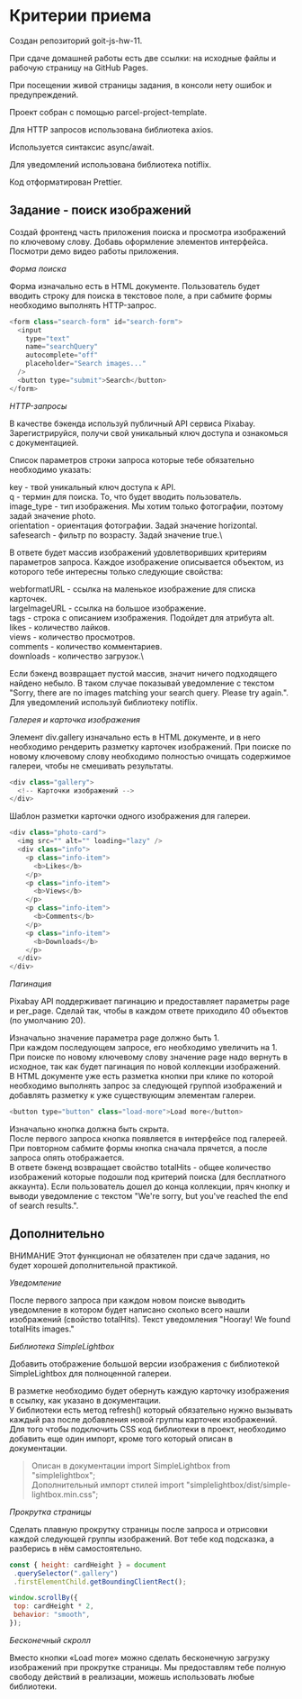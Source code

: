 # Критерии приема
Создан репозиторий goit-js-hw-11.

При сдаче домашней работы есть две ссылки: на исходные файлы и рабочую страницу на GitHub Pages.

При посещении живой страницы задания, в консоли нету ошибок и предупреждений.

Проект собран с помощью parcel-project-template.

Для HTTP запросов использована библиотека axios.

Используется синтаксис async/await.

Для уведомлений использована библиотека notiflix.

Код отформатирован Prettier.

## Задание - поиск изображений
Создай фронтенд часть приложения поиска и просмотра изображений по ключевому слову. Добавь оформление элементов интерфейса. Посмотри демо видео работы приложения.

*Форма поиска*

Форма изначально есть в HTML документе. Пользователь будет вводить строку для поиска в текстовое поле, а при сабмите формы необходимо выполнять HTTP-запрос.

```js
<form class="search-form" id="search-form">
  <input
    type="text"
    name="searchQuery"
    autocomplete="off"
    placeholder="Search images..."
  />
  <button type="submit">Search</button>
</form>
```

*HTTP-запросы*

В качестве бэкенда используй публичный API сервиса Pixabay. Зарегистрируйся, получи свой уникальный ключ доступа и ознакомься с документацией.

Список параметров строки запроса которые тебе обязательно необходимо указать:

key - твой уникальный ключ доступа к API.\
q - термин для поиска. То, что будет вводить пользователь.\
image_type - тип изображения. Мы хотим только фотографии, поэтому задай значение photo.\
orientation - ориентация фотографии. Задай значение horizontal.\
safesearch - фильтр по возрасту. Задай значение true.\

В ответе будет массив изображений удовлетворивших критериям параметров запроса. Каждое изображение описывается объектом, из которого тебе интересны только следующие свойства:

webformatURL - ссылка на маленькое изображение для списка карточек.\
largeImageURL - ссылка на большое изображение.\
tags - строка с описанием изображения. Подойдет для атрибута alt.\
likes - количество лайков.\
views - количество просмотров.\
comments - количество комментариев.\
downloads - количество загрузок.\

Если бэкенд возвращает пустой массив, значит ничего подходящего найдено небыло. В таком случае показывай уведомление с текстом "Sorry, there are no images matching your search query. Please try again.". Для уведомлений используй библиотеку notiflix.

*Галерея и карточка изображения*

Элемент div.gallery изначально есть в HTML документе, и в него необходимо рендерить разметку карточек изображений. При поиске по новому ключевому слову необходимо полностью очищать содержимое галереи, чтобы не смешивать результаты.

```js
<div class="gallery">
  <!-- Карточки изображений -->
</div>
``` 

Шаблон разметки карточки одного изображения для галереи.

```js
<div class="photo-card">
  <img src="" alt="" loading="lazy" />
  <div class="info">
    <p class="info-item">
      <b>Likes</b>
    </p>
    <p class="info-item">
      <b>Views</b>
    </p>
    <p class="info-item">
      <b>Comments</b>
    </p>
    <p class="info-item">
      <b>Downloads</b>
    </p>
  </div>
</div>
```

*Пагинация*

Pixabay API поддерживает пагинацию и предоставляет параметры page и per_page. Сделай так, чтобы в каждом ответе приходило 40 объектов (по умолчанию 20).

Изначально значение параметра page должно быть 1.\
При каждом последующем запросе, его необходимо увеличить на 1.\
При поиске по новому ключевому слову значение page надо вернуть в исходное, так как будет пагинация по новой коллекции изображений.\
В HTML документе уже есть разметка кнопки при клике по которой необходимо выполнять запрос за следующей группой изображений и добавлять разметку к уже существующим элементам галереи.
 ```js
<button type="button" class="load-more">Load more</button>
``` 

Изначально кнопка должна быть скрыта.\
После первого запроса кнопка появляется в интерфейсе под галереей.\
При повторном сабмите формы кнопка сначала прячется, а после запроса опять отображается.\
В ответе бэкенд возвращает свойство totalHits - общее количество изображений которые подошли под критерий поиска (для бесплатного аккаунта). Если пользователь дошел до конца коллекции, пряч кнопку и выводи уведомление с текстом "We're sorry, but you've reached the end of search results.".

## Дополнительно

ВНИМАНИЕ
Этот функционал не обязателен при сдаче задания, но будет хорошей дополнительной практикой.

*Уведомление*

После первого запроса при каждом новом поиске выводить уведомление в котором будет написано сколько всего нашли изображений (свойство totalHits). Текст уведомления "Hooray! We found totalHits images."

*Библиотека SimpleLightbox*

Добавить отображение большой версии изображения с библиотекой SimpleLightbox для полноценной галереи.

В разметке необходимо будет обернуть каждую карточку изображения в ссылку, как указано в документации.\
У библиотеки есть метод refresh() который обязательно нужно вызывать каждый раз после добавления новой группы карточек изображений.\
Для того чтобы подключить CSS код библиотеки в проект, необходимо добавить еще один импорт, кроме того который описан в документации.

> Описан в документации
import SimpleLightbox from "simplelightbox";\
 Дополнительный импорт стилей
import "simplelightbox/dist/simple-lightbox.min.css";

*Прокрутка страницы*

Сделать плавную прокрутку страницы после запроса и отрисовки каждой следующей группы изображений. Вот тебе код подсказка, а разберись в нём самостоятельно.

 ```js
const { height: cardHeight } = document
  .querySelector(".gallery")
  .firstElementChild.getBoundingClientRect();

window.scrollBy({
  top: cardHeight * 2,
  behavior: "smooth",
});
```

*Бесконечный скролл*

Вместо кнопки «Load more» можно сделать бесконечную загрузку изображений при прокрутке страницы. Мы предоставлям тебе полную свободу действий в реализации, можешь использовать любые библиотеки.